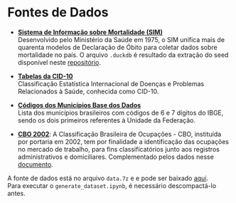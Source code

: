 # Fontes de Dados

- **[Sistema de Informação sobre Mortalidade (SIM)](https://dados.gov.br/dados/conjuntos-dados/sim-1979-2019)**  
  Desenvolvido pelo Ministério da Saúde em 1975, o SIM unifica mais de quarenta modelos de Declaração de Óbito para coletar dados sobre mortalidade no país. O arquivo `.duckdb` é resultado da extração do seed disponível neste [repositório](https://github.com/o-rovida/sim-seed).

- **[Tabelas da CID-10](http://www2.datasus.gov.br/cid10/V2008/cid10.htm)**  
  Classificação Estatística Internacional de Doenças e Problemas Relacionados à Saúde, conhecida como CID-10.

- **[Códigos dos Municípios Base dos Dados](https://basedosdados.org/dataset/33b49786-fb5f-496f-bb7c-9811c985af8e?table=dffb65ac-9df9-4151-94bf-88c45bfcb056)**  
  Lista dos municípios brasileiros com códigos de 6 e 7 dígitos do IBGE, sendo os dois primeiros referentes à Unidade da Federação.

- **[CBO 2002](http://www.mtecbo.gov.br/cbosite/pages/downloads.jsf)**: A Classificação Brasileira de Ocupações - CBO, instituída por portaria em 2002, tem por finalidade a identificação das ocupações no mercado de trabalho, para fins classificatórios junto aos registros administrativos e domiciliares. Complementado pelos dados nesse [documento](https://central3.to.gov.br/arquivo/312288/).

A fonte de dados está no arquivo `data.7z` e e pode ser baixado [aqui](https://drive.google.com/file/d/1pTQxlx-hPJHjtLDtZFXtj5eg5DW-CMal/view?usp=drive_link).  
Para executar o `generate_dataset.ipynb`, é necessário descompactá-lo antes.
